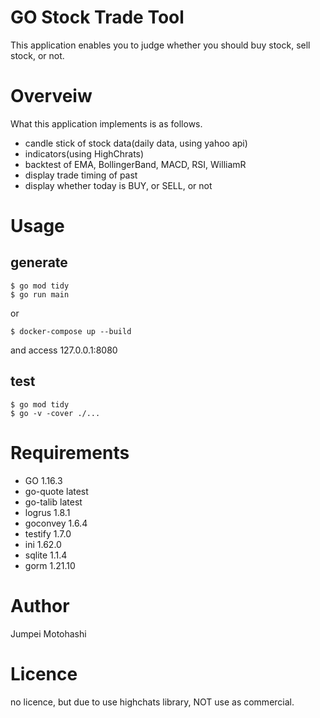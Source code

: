 # GO Stock Trade Tool
This application enables you to judge whether you should buy stock, sell stock, or not.

# Overveiw
What this application implements is as follows.
- candle stick of stock data(daily data, using yahoo api)
- indicators(using HighChrats)
- backtest of EMA, BollingerBand, MACD, RSI, WilliamR
- display trade timing of past
- display whether today is BUY, or SELL, or not

# Usage
## generate
```
$ go mod tidy
$ go run main
```
or
```
$ docker-compose up --build
```
and access 127.0.0.1:8080
## test
```
$ go mod tidy
$ go -v -cover ./...
```

# Requirements
- GO 1.16.3
- go-quote latest
- go-talib latest
- logrus 1.8.1
- goconvey 1.6.4
- testify 1.7.0
- ini 1.62.0
- sqlite 1.1.4
- gorm 1.21.10

# Author
Jumpei Motohashi

# Licence
no licence, but due to use highchats library, NOT use as commercial.